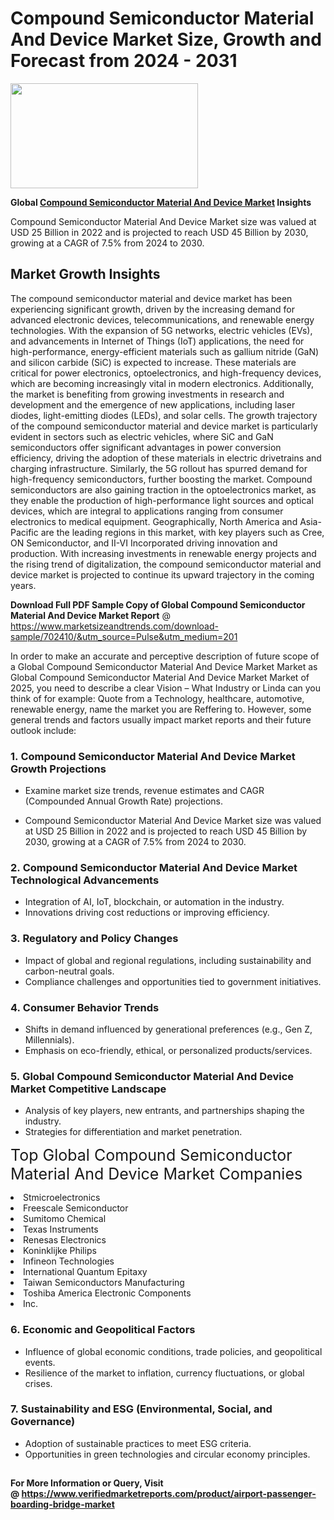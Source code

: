 <H1>Compound Semiconductor Material And Device Market Size, Growth and Forecast from 2024 - 2031</H1><img class="aligncenter size-medium wp-image-584254" src="https://thirdeyenews.in/wp-content/uploads/2024/09/Global-Market-Research-300x168.jpeg" alt="" width="300" height="168" /><p><strong>Global&nbsp;<a href="https://www.marketsizeandtrends.com/download-sample/702410/&amp;utm_source=Pulse&amp;utm_medium=201">Compound Semiconductor Material And Device Market</a> Insights</strong></p><p>Compound Semiconductor Material And Device Market size was valued at USD 25 Billion in 2022 and is projected to reach USD 45 Billion by 2030, growing at a CAGR of 7.5% from 2024 to 2030.</p><p><h2>Market Growth Insights</h2> The compound semiconductor material and device market has been experiencing significant growth, driven by the increasing demand for advanced electronic devices, telecommunications, and renewable energy technologies. With the expansion of 5G networks, electric vehicles (EVs), and advancements in Internet of Things (IoT) applications, the need for high-performance, energy-efficient materials such as gallium nitride (GaN) and silicon carbide (SiC) is expected to increase. These materials are critical for power electronics, optoelectronics, and high-frequency devices, which are becoming increasingly vital in modern electronics. Additionally, the market is benefiting from growing investments in research and development and the emergence of new applications, including laser diodes, light-emitting diodes (LEDs), and solar cells.  The growth trajectory of the compound semiconductor material and device market is particularly evident in sectors such as electric vehicles, where SiC and GaN semiconductors offer significant advantages in power conversion efficiency, driving the adoption of these materials in electric drivetrains and charging infrastructure. Similarly, the 5G rollout has spurred demand for high-frequency semiconductors, further boosting the market. Compound semiconductors are also gaining traction in the optoelectronics market, as they enable the production of high-performance light sources and optical devices, which are integral to applications ranging from consumer electronics to medical equipment. Geographically, North America and Asia-Pacific are the leading regions in this market, with key players such as Cree, ON Semiconductor, and II-VI Incorporated driving innovation and production. With increasing investments in renewable energy projects and the rising trend of digitalization, the compound semiconductor material and device market is projected to continue its upward trajectory in the coming years. </p><p><span class=""><strong>Download Full PDF Sample Copy of Global Compound Semiconductor Material And Device Market Report</strong> @ <a href="https://www.marketsizeandtrends.com/download-sample/702410/&amp;utm_source=Pulse&amp;utm_medium=201" target="_blank">https://www.marketsizeandtrends.com/download-sample/702410/&amp;utm_source=Pulse&amp;utm_medium=201</a></span></p><p>In order to make an accurate and perceptive description of future scope of a Global&nbsp;Compound Semiconductor Material And Device Market Market as Global&nbsp;Compound Semiconductor Material And Device Market Market of 2025, you need to describe a clear Vision &ndash; What Industry or Linda can you think of for example: Quote from a Technology, healthcare, automotive, renewable energy, name the market you are Reffering to. However, some general trends and factors usually impact market reports and their future outlook include:</p><h3>1.&nbsp;<strong>Compound Semiconductor Material And Device Market Growth Projections</strong></h3><ul><li>Examine market size trends, revenue estimates and CAGR (Compounded Annual Growth Rate) projections.</li><li><p>Compound Semiconductor Material And Device Market size was valued at USD 25 Billion in 2022 and is projected to reach USD 45 Billion by 2030, growing at a CAGR of 7.5% from 2024 to 2030.</p></li></ul><h3>2.&nbsp;<strong>Compound Semiconductor Material And Device Market Technological Advancements</strong></h3><ul><li>Integration of AI, IoT, blockchain, or automation in the industry.</li><li>Innovations driving cost reductions or improving efficiency.</li></ul><h3>3.&nbsp;<strong>Regulatory and Policy Changes</strong></h3><ul><li>Impact of global and regional regulations, including sustainability and carbon-neutral goals.</li><li>Compliance challenges and opportunities tied to government initiatives.</li></ul><h3>4.&nbsp;<strong>Consumer Behavior Trends</strong></h3><ul><li>Shifts in demand influenced by generational preferences (e.g., Gen Z, Millennials).</li><li>Emphasis on eco-friendly, ethical, or personalized products/services.</li></ul><h3>5.&nbsp;<strong>Global Compound Semiconductor Material And Device Market Competitive Landscape</strong></h3><ul><li>Analysis of key players, new entrants, and partnerships shaping the industry.</li><li>Strategies for differentiation and market penetration.</li></ul><p data-pm-slice="1 1 []"><span style="color: inherit; font-family: inherit; font-size: 25px;">Top Global Compound Semiconductor Material And Device Market Companies</span></p><div class="" data-test-id=""><p><li>Stmicroelectronics</li><li> Freescale Semiconductor</li><li> Sumitomo Chemical</li><li> Texas Instruments</li><li> Renesas Electronics</li><li> Koninklijke Philips</li><li> Infineon Technologies</li><li> International Quantum Epitaxy</li><li> Taiwan Semiconductors Manufacturing</li><li> Toshiba America Electronic Components</li><li> Inc.</li></p></div><h3>6.&nbsp;<strong>Economic and Geopolitical Factors</strong></h3><ul><li>Influence of global economic conditions, trade policies, and geopolitical events.</li><li>Resilience of the market to inflation, currency fluctuations, or global crises.</li></ul><h3>7.&nbsp;<strong>Sustainability and ESG (Environmental, Social, and Governance)</strong></h3><ul><li>Adoption of sustainable practices to meet ESG criteria.</li><li>Opportunities in green technologies and circular economy principles.</li></ul><h2><strong style="font-size: 14px;">For More Information or Query, Visit @&nbsp;</strong><a style="background-color: #ffffff; font-size: 14px;" href="https://www.marketsizeandtrends.com/report/compound-semiconductor-material-and-device-market/" target="_blank">https://www.verifiedmarketreports.com/product/airport-passenger-boarding-bridge-market</a></h2>